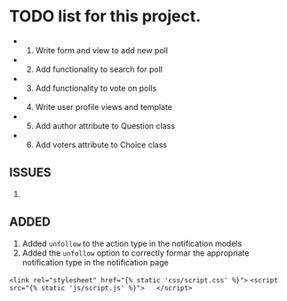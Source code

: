 # TODO list for this project.


- 1. Write form and view to add new poll
- 2. Add functionality to search for poll

- 3. Add functionality to vote on polls
- 4. Write user profile views and template
- 5. Add author attribute to Question class
- 6. Add voters attribute to Choice class




## ISSUES
1. 
    
    
## ADDED
1. Added `unfollow` to the action type in the notification models
2. Added the `unfollow` option to correctly formar the appropriate notification type in the notification page


`<link rel="stylesheet" href="{% static 'css/script.css' %}">`
`<script src="{% static 'js/script.js' %}">   </script>`


